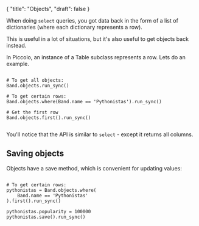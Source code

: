 {
    "title": "Objects",
    "draft": false
}

<!-- start -->

When doing `select` queries, you got data back in the form of a list of dictionaries (where each dictionary represents a row).

This is useful in a lot of situations, but it's also useful to get objects back instead.

In Piccolo, an instance of a Table subclass represents a row. Lets do an example.

<pre><code class="language-python">
# To get all objects:
Band.objects.run_sync()

# To get certain rows:
Band.objects.where(Band.name == 'Pythonistas').run_sync()

# Get the first row
Band.objects.first().run_sync()

</code></pre>

You'll notice that the API is similar to `select` - except it returns all columns.

## Saving objects

Objects have a save method, which is convenient for updating values:

<pre><code class="language-python">
# To get certain rows:
pythonistas = Band.objects.where(
    Band.name == 'Pythonistas'
).first().run_sync()

pythonistas.popularity = 100000
pythonistas.save().run_sync()

</code></pre>
